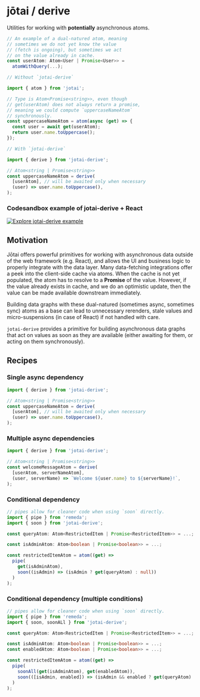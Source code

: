 # jōtai / derive

Utilities for working with **potentially** asynchronous atoms.

```ts
// An example of a dual-natured atom, meaning
// sometimes we do not yet know the value
// (fetch is ongoing), but sometimes we act
// on the value already in cache.
const userAtom: Atom<User | Promise<User>> =
  atomWithQuery(...);

```

```ts
// Without `jotai-derive`

import { atom } from 'jotai';

// Type is Atom<Promise<string>>, even though
// get(userAtom) does not always return a promise,
// meaning we could compute `uppercaseNameAtom`
// synchronously.
const uppercaseNameAtom = atom(async (get) => {
  const user = await get(userAtom);
  return user.name.toUppercase();
});

```

```ts
// With `jotai-derive`

import { derive } from 'jotai-derive';

// Atom<string | Promise<string>>
const uppercaseNameAtom = derive(
  [userAtom], // will be awaited only when necessary
  (user) => user.name.toUppercase(),
);
```

### Codesandbox example of jotai-derive + React

[![Explore jotai-derive example](https://codesandbox.io/static/img/play-codesandbox.svg)](https://codesandbox.io/p/sandbox/jotai-derive-example-7422pk?file=%2Fsrc%2FApp.tsx%3A17%2C10)

## Motivation

Jōtai offers powerful primitives for working with asynchronous data outside of the web framework (e.g. React), and allows the UI and business logic to
properly integrate with the data layer. Many data-fetching integrations offer a peek into the client-side cache via atoms. When the cache
is not yet populated, the atom has to resolve to a **Promise** of the value. However, if the value already exists in cache, and we do an optimistic update, then the value can be made available downstream
immediately.

Building data graphs with these dual-natured (sometimes async, sometimes sync) atoms as a base can lead to unnecessary rerenders, stale values and micro-suspensions (in case of React) if not handled with care.

`jotai-derive` provides a primitive for building asynchronous data graphs
that act on values as soon as they are available (either awaiting for them, or acting on them synchronously).

## Recipes

### Single async dependency

```ts
import { derive } from 'jotai-derive';

// Atom<string | Promise<string>>
const uppercaseNameAtom = derive(
  [userAtom], // will be awaited only when necessary
  (user) => user.name.toUppercase(),
);
```

### Multiple async dependencies

```ts
import { derive } from 'jotai-derive';

// Atom<string | Promise<string>>
const welcomeMessageAtom = derive(
  [userAtom, serverNameAtom],
  (user, serverName) => `Welcome ${user.name} to ${serverName}!`,
);
```

### Conditional dependency

```ts
// pipes allow for cleaner code when using `soon` directly.
import { pipe } from 'remeda';
import { soon } from 'jotai-derive';

const queryAtom: Atom<RestrictedItem | Promise<RestrictedItem>> = ...;

const isAdminAtom: Atom<boolean | Promise<boolean>> = ...;

const restrictedItemAtom = atom((get) =>
  pipe(
    get(isAdminAtom),
    soon((isAdmin) => (isAdmin ? get(queryAtom) : null))
  )
);
```

### Conditional dependency (multiple conditions)

```ts
// pipes allow for cleaner code when using `soon` directly.
import { pipe } from 'remeda';
import { soon, soonALl } from 'jotai-derive';

const queryAtom: Atom<RestrictedItem | Promise<RestrictedItem>> = ...;

const isAdminAtom: Atom<boolean | Promise<boolean>> = ...;
const enabledAtom: Atom<boolean | Promise<boolean>> = ...;

const restrictedItemAtom = atom((get) =>
  pipe(
    soonAll(get(isAdminAtom), get(enabledAtom)),
    soon(([isAdmin, enabled]) => (isAdmin && enabled ? get(queryAtom) : null))
  )
);

```
